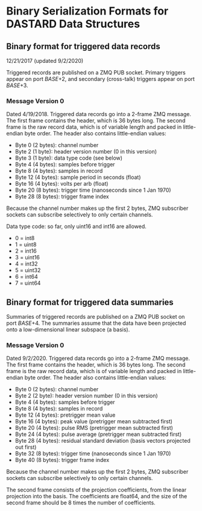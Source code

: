 # Binary Serialization Formats for DASTARD Data Structures

## Binary format for triggered data records

12/21/2017 (updated 9/2/2020)

Triggered records are published on a ZMQ PUB socket. Primary triggers appear on
port *BASE*+2, and secondary (cross-talk) triggers appear on port *BASE*+3.

### Message Version 0

Dated 4/19/2018. Triggered data records go into a 2-frame ZMQ message. The first frame contains
the header, which is 36 bytes long. The second frame is the raw record data, which
is of variable length and packed in little-endian byte order.
The header also contains little-endian values:

* Byte 0 (2 bytes): channel number
* Byte 2 (1 byte):  header version number (0 in this version)
* Byte 3 (1 byte):  data type code (see below)
* Byte 4 (4 bytes): samples before trigger
* Byte 8 (4 bytes): samples in record
* Byte 12 (4 bytes): sample period in seconds (float)
* Byte 16 (4 bytes): volts per arb (float)
* Byte 20 (8 bytes): trigger time (nanoseconds since 1 Jan 1970)
* Byte 28 (8 bytes): trigger frame index

Because the channel number makes up the first 2 bytes, ZMQ subscriber sockets can
subscribe selectively to only certain channels.

Data type code: so far, only uint16 and int16 are allowed.

* 0 = int8
* 1 = uint8
* 2 = int16
* 3 = uint16
* 4 = int32
* 5 = uint32
* 6 = int64
* 7 = uint64


## Binary format for triggered data summaries


Summaries of triggered records are published on a ZMQ PUB socket on port *BASE*+4. The summaries
assume that the data have been projected onto a low-dimensional linear subspace (a basis).

### Message Version 0

Dated 9/2/2020. Triggered data records go into a 2-frame ZMQ message. The first frame contains
the header, which is 36 bytes long. The second frame is the raw record data, which
is of variable length and packed in little-endian byte order.
The header also contains little-endian values:

* Byte 0 (2 bytes): channel number
* Byte 2 (2 byte):  header version number (0 in this version)
* Byte 4 (4 bytes): samples before trigger
* Byte 8 (4 bytes): samples in record
* Byte 12 (4 bytes): pretrigger mean value
* Byte 16 (4 bytes): peak value (pretrigger mean subtracted first)
* Byte 20 (4 bytes): pulse RMS (pretrigger mean subtracted first)
* Byte 24 (4 bytes): pulse average (pretrigger mean subtracted first)
* Byte 28 (4 bytes): residual standard deviation (basis vectors projected out first)
* Byte 32 (8 bytes): trigger time (nanoseconds since 1 Jan 1970)
* Byte 40 (8 bytes): trigger frame index

Because the channel number makes up the first 2 bytes, ZMQ subscriber sockets can
subscribe selectively to only certain channels.

The second frame consists of the projection coefficients, from the linear projection into the basis.
The coefficients are float64, and the size of the second frame should be 8 times the number of coefficients.
